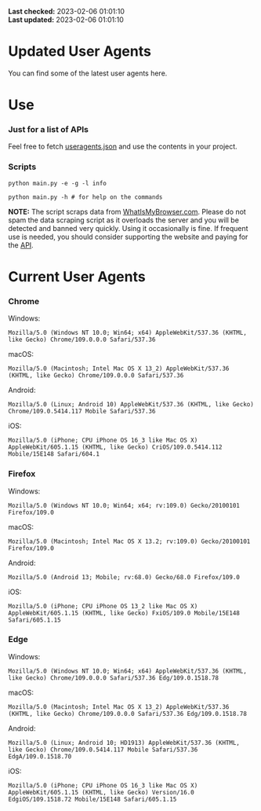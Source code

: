 **Last checked:** 2023-02-06 01:01:10  
**Last updated:** 2023-02-06 01:01:10  

# Updated User Agents
You can find some of the latest user agents here.

# Use

### Just for a list of APIs

Feel free to fetch [useragents.json](https://raw.githubusercontent.com/tmxkn1/UpdatedUserAgents/master/useragents.json) and use the contents in your project.

### Scripts

```
python main.py -e -g -l info

python main.py -h # for help on the commands
```
**NOTE:** The script scraps data from [WhatIsMyBrowser.com](https://www.whatismybrowser.com). Please do not spam the data scraping script as it overloads the server and you will be detected and banned very quickly. Using it occasionally is fine. If frequent use is needed, you should consider supporting the website and paying for the [API](https://developers.whatismybrowser.com/api/).

# Current User Agents
### Chrome

Windows:
```
Mozilla/5.0 (Windows NT 10.0; Win64; x64) AppleWebKit/537.36 (KHTML, like Gecko) Chrome/109.0.0.0 Safari/537.36
```

macOS:
```
Mozilla/5.0 (Macintosh; Intel Mac OS X 13_2) AppleWebKit/537.36 (KHTML, like Gecko) Chrome/109.0.0.0 Safari/537.36
```

Android:
```
Mozilla/5.0 (Linux; Android 10) AppleWebKit/537.36 (KHTML, like Gecko) Chrome/109.0.5414.117 Mobile Safari/537.36
```

iOS:
```
Mozilla/5.0 (iPhone; CPU iPhone OS 16_3 like Mac OS X) AppleWebKit/605.1.15 (KHTML, like Gecko) CriOS/109.0.5414.112 Mobile/15E148 Safari/604.1
```

### Firefox

Windows:
```
Mozilla/5.0 (Windows NT 10.0; Win64; x64; rv:109.0) Gecko/20100101 Firefox/109.0
```

macOS:
```
Mozilla/5.0 (Macintosh; Intel Mac OS X 13.2; rv:109.0) Gecko/20100101 Firefox/109.0
```

Android:
```
Mozilla/5.0 (Android 13; Mobile; rv:68.0) Gecko/68.0 Firefox/109.0
```

iOS:
```
Mozilla/5.0 (iPhone; CPU iPhone OS 13_2 like Mac OS X) AppleWebKit/605.1.15 (KHTML, like Gecko) FxiOS/109.0 Mobile/15E148 Safari/605.1.15
```

###  Edge

Windows:
```
Mozilla/5.0 (Windows NT 10.0; Win64; x64) AppleWebKit/537.36 (KHTML, like Gecko) Chrome/109.0.0.0 Safari/537.36 Edg/109.0.1518.78
```

macOS:
```
Mozilla/5.0 (Macintosh; Intel Mac OS X 13_2) AppleWebKit/537.36 (KHTML, like Gecko) Chrome/109.0.0.0 Safari/537.36 Edg/109.0.1518.78
```

Android:
```
Mozilla/5.0 (Linux; Android 10; HD1913) AppleWebKit/537.36 (KHTML, like Gecko) Chrome/109.0.5414.117 Mobile Safari/537.36 EdgA/109.0.1518.70
```

iOS:
```
Mozilla/5.0 (iPhone; CPU iPhone OS 16_3 like Mac OS X) AppleWebKit/605.1.15 (KHTML, like Gecko) Version/16.0 EdgiOS/109.1518.72 Mobile/15E148 Safari/605.1.15
```
